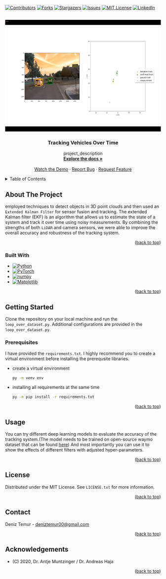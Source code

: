 <a name="readme-top"></a>
[![Contributors][contributors-shield]][contributors-url]
[![Forks][forks-shield]][forks-url]
[![Stargazers][stars-shield]][stars-url]
[![Issues][issues-shield]][issues-url]
[![MIT License][license-shield]][license-url]
[![LinkedIn][linkedin-shield]][linkedin-url]

<!-- PROJECT LOGO -->
<br />
<div align="center">
  <a href="https://github.com/github_username/repo_name">
    <img src="image_sources\tracking.gif" alt="Logo" width="540" height="360">
  </a>

<h3 align="center">Tracking Vehicles Over Time</h3>

  <p align="center">
    project_description
    <br />
    <a href="https://github.com/Schiweppes/Tracking-Vehicles-Over-Time"><strong>Explore the docs »</strong></a>
    <br />
    <br />
    <a href="https://www.youtube.com/watch?v=tuzf7ZrVbGA">Watch the Demo</a>
    ·
    <a href="https://github.com/Schiweppes/Tracking-Vehicles-Over-Time/issues">Report Bug</a>
    ·
    <a href="https://github.com/Schiweppes/Tracking-Vehicles-Over-Time/issues">Request Feature</a>
  </p>
</div>


<!-- TABLE OF CONTENTS -->
<details>
  <summary>Table of Contents</summary>
  <ol>
    <li>
      <a href="#about-the-project">About The Project</a>
      <ul>
        <li><a href="#built-with">Built With</a></li>
      </ul>
    </li>
    <li>
      <a href="#getting-started">Getting Started</a>
      <ul>
        <li><a href="#prerequisites">Prerequisites</a></li>
        <li><a href="#installation">Installation</a></li>
      </ul>
    </li>
    <li><a href="#usage">Usage</a></li>
    <li><a href="#roadmap">Roadmap</a></li>
    <li><a href="#contributing">Contributing</a></li>
    <li><a href="#license">License</a></li>
    <li><a href="#contact">Contact</a></li>
    <li><a href="#acknowledgments">Acknowledgments</a></li>
  </ol>
</details>



<!-- ABOUT THE PROJECT -->
## About The Project


employed techniques to detect objects in 3D point clouds and then used an `Extended Kalman Filter` for sensor fusion and tracking. The extended Kalman filter (EKF) is an algorithm that allows us to estimate the state of a system and track it over time using noisy measurements. By combining the strengths of both `LiDAR` and camera sensors, we were able to improve the overall accuracy and robustness of the tracking system.

<p align="right">(<a href="#readme-top">back to top</a>)</p>



### Built With

* [![Python][Python]][Python-url]
* [![PyTorch][Pytorch]][Pytorch-url]
* [![numpy][Numpy]][Numpy-url]
* [![Matplotlib][Matplotlib]][Matplotlib-url]


<p align="right">(<a href="#readme-top">back to top</a>)</p>



<!-- GETTING STARTED -->
## Getting Started

Clone the repository on your local machine and run the `loop_over_dataset.py`. Additional configurations are provided in the `loop_over_dataset.py`.

### Prerequisites

I have provided the `requirements.txt`. I highly recommend you to create a virtual environment before installing the prerequsite libraries.
* create a virtual environment
  ```sh
  py -m venv env
* installing all requirements at the same time 
  ```sh
  py -m pip install -r requirements.txt
  ```

<p align="right">(<a href="#readme-top">back to top</a>)</p>



<!-- USAGE EXAMPLES -->
## Usage

You can try different deep learning models to evaluate the accuracy of the tracking system.(The model needs to be trained on open-source waymo dataset that can be found [here](https://waymo.com/open/download/))
And most importantly you can use it to show the effects of different filters with adjusted hyper-parameters.


<p align="right">(<a href="#readme-top">back to top</a>)</p>






<!-- LICENSE -->
## License

Distributed under the MIT License. See `LICENSE.txt` for more information.

<p align="right">(<a href="#readme-top">back to top</a>)</p>



<!-- CONTACT -->
## Contact

Deniz Temur - deniztemur00@gmail.com

<p align="right">(<a href="#readme-top">back to top</a>)</p>



<!-- ACKNOWLEDGMENTS -->
## Acknowledgements

* (C) 2020, Dr. Antje Muntzinger / Dr. Andreas Haja


<p align="right">(<a href="#readme-top">back to top</a>)</p>



<!-- MARKDOWN LINKS & IMAGES -->
<!-- https://www.markdownguide.org/basic-syntax/#reference-style-links -->
[contributors-shield]: https://img.shields.io/github/contributors/github_username/repo_name.svg?style=for-the-badge
[contributors-url]: https://github.com/Schiweppes/Tracking-Vehicles-Over-Time/graphs/contributors
[forks-shield]: https://img.shields.io/github/forks/github_username/repo_name.svg?style=for-the-badge
[forks-url]: https://github.com/Schiweppes/Tracking-Vehicles-Over-Time/forks
[stars-shield]: https://img.shields.io/github/stars/github_username/repo_name.svg?style=for-the-badge
[stars-url]: https://github.com/Schiweppes/Tracking-Vehicles-Over-Time/stargazers
[issues-shield]: https://img.shields.io/github/issues/github_username/repo_name.svg?style=for-the-badge
[issues-url]: https://github.com/github_username/repo_name/issues
[license-shield]: https://img.shields.io/github/license/github_username/repo_name.svg?style=for-the-badge
[license-url]: https://github.com/github_username/repo_name/blob/master/LICENSE.txt
[linkedin-shield]: https://img.shields.io/badge/-LinkedIn-black.svg?style=for-the-badge&logo=linkedin&colorB=555
[linkedin-url]: https://www.linkedin.com/in/deniz-temur-727dt/
[Python]: https://img.shields.io/badge/python-3670A0?style=for-the-badge&logo=python&logoColor=ffdd54
[Python-url]: https://www.python.org/
[Pytorch]: https://img.shields.io/badge/PyTorch-%23EE4C2C.svg?style=for-the-badge&logo=PyTorch&logoColor=white
[Pytorch-url]: https://pytorch.org/
[Matplotlib]: https://img.shields.io/badge/Matplotlib-%23ffffff.svg?style=for-the-badge&logo=Matplotlib&logoColor=black
[Matplotlib-url]: https://matplotlib.org/
[Numpy]: https://img.shields.io/badge/numpy-%23013243.svg?style=for-the-badge&logo=numpy&logoColor=white
[Numpy-url]: https://numpy.org/
